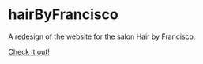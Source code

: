 # hairByFrancisco
A redesign of the website for the salon Hair by Francisco.

<a href="http://hairbyfrancisco.com/">Check it out!</a>
